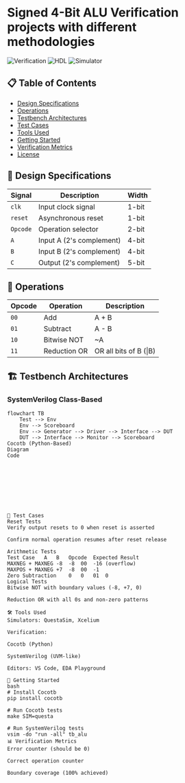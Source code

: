 # Signed 4-Bit ALU Verification projects with different methodologies

![Verification](https://img.shields.io/badge/Verification-Cocotb%20%7C%20SystemVerilog-blue) 
![HDL](https://img.shields.io/badge/HDL-Verilog-orange)
![Simulator](https://img.shields.io/badge/Simulator-QuestaSim%20%7C%20Xcelium-green)

## 📋 Table of Contents
- [Design Specifications](#-design-specifications)
- [Operations](#-operations)
- [Testbench Architectures](#-testbench-architectures)
- [Test Cases](#-test-cases)
- [Tools Used](#-tools-used)
- [Getting Started](#-getting-started)
- [Verification Metrics](#-verification-metrics)
- [License](#-license)

## 🎯 Design Specifications
| Signal    | Description                          | Width     |
|-----------|--------------------------------------|-----------|
| `clk`     | Input clock signal                   | 1-bit     |
| `reset`   | Asynchronous reset                   | 1-bit     |
| `Opcode`  | Operation selector                   | 2-bit     |
| `A`       | Input A (2's complement)             | 4-bit     |
| `B`       | Input B (2's complement)             | 4-bit     |
| `C`       | Output (2's complement)              | 5-bit     |

## 🔧 Operations
| Opcode | Operation        | Description               |
|--------|------------------|---------------------------|
| `00`   | Add              | A + B                     |
| `01`   | Subtract         | A - B                     |
| `10`   | Bitwise NOT      | ~A                        |
| `11`   | Reduction OR     | OR all bits of B (&#124;B) |

## 🏗️ Testbench Architectures
### SystemVerilog Class-Based
```mermaid
flowchart TB
    Test --> Env
    Env --> Scoreboard
    Env --> Generator --> Driver --> Interface --> DUT
    DUT --> Interface --> Monitor --> Scoreboard
Cocotb (Python-Based)
Diagram
Code









🧪 Test Cases
Reset Tests
Verify output resets to 0 when reset is asserted

Confirm normal operation resumes after reset release

Arithmetic Tests
Test Case	A	B	Opcode	Expected Result
MAXNEG + MAXNEG	-8	-8	00	-16 (overflow)
MAXPOS + MAXNEG	+7	-8	00	-1
Zero Subtraction	0	0	01	0
Logical Tests
Bitwise NOT with boundary values (-8, +7, 0)

Reduction OR with all 0s and non-zero patterns

🛠️ Tools Used
Simulators: QuestaSim, Xcelium

Verification:

Cocotb (Python)

SystemVerilog (UVM-like)

Editors: VS Code, EDA Playground

🚀 Getting Started
bash
# Install Cocotb
pip install cocotb

# Run Cocotb tests
make SIM=questa

# Run SystemVerilog tests
vsim -do "run -all" tb_alu
📊 Verification Metrics
Error counter (should be 0)

Correct operation counter

Boundary coverage (100% achieved)
